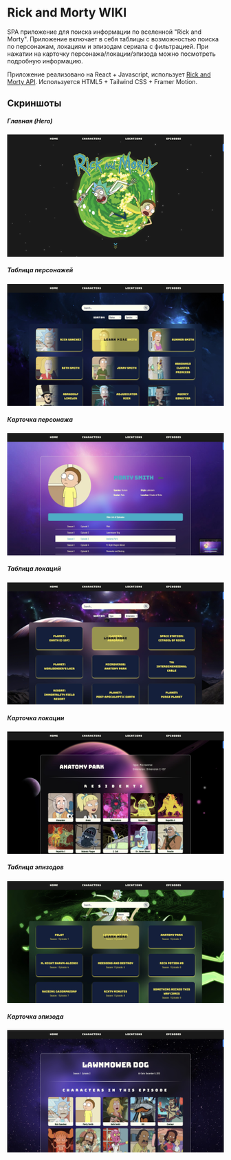 # Rick and Morty WIKI

SPA приложение для поиска информации по вселенной "Rick and Morty". Приложение включает в себя таблицы с возможностью поиска по персонажам, локациям и эпизодам сериала с фильтрацией. При нажатии на карточку персонажа/локации/эпизода можно посмотреть подробную информацию.

Приложение реализовано на React + Javascript, использует [Rick and Morty API](https://rickandmortyapi.com/documentation). Используется HTML5 + Tailwind CSS + Framer Motion.

## Скриншоты

##### Главная (Hero)
![main](https://github.com/AAAnanastya/rick-and-morty-app/blob/main/Preview/Main.jpeg)
##### Таблица персонажей
![characters](https://github.com/AAAnanastya/rick-and-morty-app/blob/main/Preview/Chars_tab.jpeg)
##### Карточка персонажа
![character](https://github.com/AAAnanastya/rick-and-morty-app/blob/main/Preview/Char_card.jpeg)
##### Таблица локаций
![locations](https://github.com/AAAnanastya/rick-and-morty-app/blob/main/Preview/Loc_tab.jpeg)
##### Карточка локации
![location](https://github.com/AAAnanastya/rick-and-morty-app/blob/main/Preview/Loc_card.jpeg)
##### Таблица эпизодов
![episodes](https://github.com/AAAnanastya/rick-and-morty-app/blob/main/Preview/Ep_tab.jpeg)
##### Карточка эпизода
![episode](https://github.com/AAAnanastya/rick-and-morty-app/blob/main/Preview/Ep_card.jpeg)


